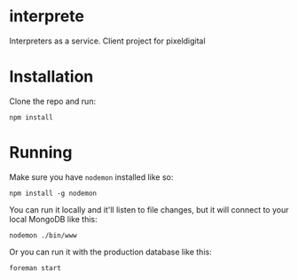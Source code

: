 interprete
==========

Interpreters as a service. Client project for pixeldigital

Installation
===========

Clone the repo and run: 
```
npm install
```

Running
===========

Make sure you have `nodemon` installed like so:

```
npm install -g nodemon
```

You can run it locally and it'll listen to file changes, but it will connect to your local MongoDB like this:
```
nodemon ./bin/www
```

Or you can run it with the production database like this:
```
foreman start
```
